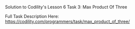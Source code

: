 Solution to Codility's Lesson 6 Task 3: Max Product Of Three

Full Task Description Here: https://codility.com/programmers/task/max_product_of_three/
